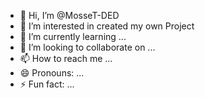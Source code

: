 - 👋 Hi, I’m @MosseT-DED
- 👀 I’m interested in created my own Project
- 🌱 I’m currently learning ...
- 💞️ I’m looking to collaborate on ...
- 📫 How to reach me ...
- 😄 Pronouns: ...
- ⚡ Fun fact: ...

<!---
MosseT-DED/MosseT-DED is a ✨ special ✨ repository because its `README.md` (this file) appears on your GitHub profile.
You can click the Preview link to take a look at your changes.
--->
